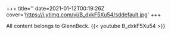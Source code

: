 +++
title=''
date=2021-01-12T00:19:26Z
cover='https://i.ytimg.com/vi/B_dxkF5Xu54/sddefault.jpg'
+++

All content belongs to GlennBeck.
{{< youtube B_dxkF5Xu54 >}}

